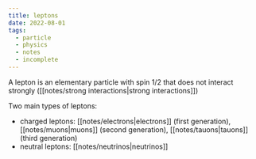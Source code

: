 ```yaml
---
title: leptons
date: 2022-08-01
tags:
  - particle
  - physics
  - notes
  - incomplete
---
```

A lepton is an elementary particle with spin 1/2 that does not interact strongly ([[notes/strong interactions|strong interactions]])

Two main types of leptons:
- charged leptons: [[notes/electrons|electrons]] (first generation), [[notes/muons|muons]] (second generation), [[notes/tauons|tauons]] (third generation)
- neutral leptons: [[notes/neutrinos|neutrinos]]

